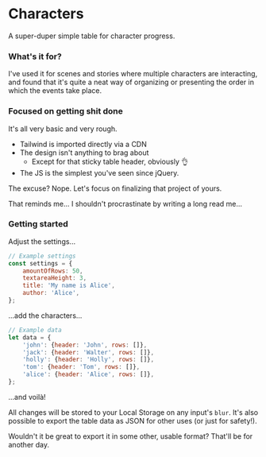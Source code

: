 # Characters

A super-duper simple table for character progress.

### What's it for?
I've used it for scenes and stories where multiple characters are interacting, and found that it's quite a neat way of organizing or presenting the order in which the events take place.

### Focused on getting shit done
It's all very basic and very rough.

- Tailwind is imported directly via a CDN
- The design isn't anything to brag about
  - Except for that sticky table header, obviously 👌
- The JS is the simplest you've seen since jQuery.

The excuse? Nope. Let's focus on finalizing that project of yours.

That reminds me... I shouldn't procrastinate by writing a long read me...

### Getting started

Adjust the settings...

```javascript
// Example settings
const settings = {
    amountOfRows: 50,
    textareaHeight: 3,
    title: 'My name is Alice',
    author: 'Alice',
};
```

...add the characters...

```javascript
// Example data
let data = {
    'john': {header: 'John', rows: []},
    'jack': {header: 'Walter', rows: []},
    'holly': {header: 'Holly', rows: []},
    'tom': {header: 'Tom', rows: []},
    'alice': {header: 'Alice', rows: []},
};
```

...and voilà!

All changes will be stored to your Local Storage on any input's `blur`.
It's also possible to export the table data as JSON for other uses (or just for safety!).

Wouldn't it be great to export it in some other, usable format?
That'll be for another day.
